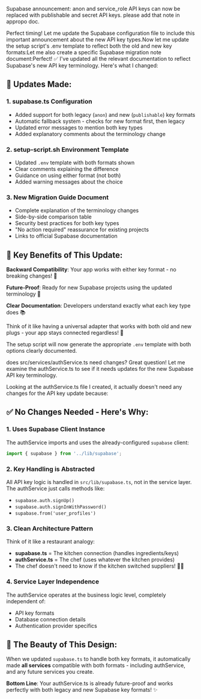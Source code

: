 Supabase announcement: anon and service_role API keys can now be replaced with publishable and secret API keys. please add that note in appropo doc.

Perfect timing! Let me update the Supabase configuration file to include this important announcement about the new API key types.Now let me update the setup script's .env template to reflect both the old and new key formats:Let me also create a specific Supabase migration note document:Perfect! ✅ I've updated all the relevant documentation to reflect Supabase's new API key terminology. Here's what I changed:

## 🔄 Updates Made:

### 1. **supabase.ts Configuration**
- Added support for both legacy (`anon`) and new (`publishable`) key formats
- Automatic fallback system - checks for new format first, then legacy
- Updated error messages to mention both key types
- Added explanatory comments about the terminology change

### 2. **setup-script.sh Environment Template**  
- Updated `.env` template with both formats shown
- Clear comments explaining the difference
- Guidance on using either format (not both)
- Added warning messages about the choice

### 3. **New Migration Guide Document**
- Complete explanation of the terminology changes
- Side-by-side comparison table
- Security best practices for both key types
- "No action required" reassurance for existing projects
- Links to official Supabase documentation

## 🎯 Key Benefits of This Update:

**Backward Compatibility**: Your app works with either key format - no breaking changes! 🔄

**Future-Proof**: Ready for new Supabase projects using the updated terminology 🚀

**Clear Documentation**: Developers understand exactly what each key type does 📚

Think of it like having a universal adapter that works with both old and new plugs - your app stays connected regardless! 🔌

The setup script will now generate the appropriate `.env` template with both options clearly documented. 

does src/services/authService.ts need changes?
Great question! Let me examine the authService.ts to see if it needs updates for the new Supabase API key terminology.

Looking at the authService.ts file I created, it actually doesn't need any changes for the API key update because:

## ✅ No Changes Needed - Here's Why:

### 1. **Uses Supabase Client Instance**
The authService imports and uses the already-configured `supabase` client:
```typescript
import { supabase } from '../lib/supabase';
```

### 2. **Key Handling is Abstracted**
All API key logic is handled in `src/lib/supabase.ts`, not in the service layer. The authService just calls methods like:
- `supabase.auth.signUp()`
- `supabase.auth.signInWithPassword()`
- `supabase.from('user_profiles')`

### 3. **Clean Architecture Pattern**
Think of it like a restaurant analogy:
- **supabase.ts** = The kitchen connection (handles ingredients/keys)
- **authService.ts** = The chef (uses whatever the kitchen provides)
- The chef doesn't need to know if the kitchen switched suppliers! 👨‍🍳

### 4. **Service Layer Independence**
The authService operates at the business logic level, completely independent of:
- API key formats
- Database connection details  
- Authentication provider specifics

## 🎯 The Beauty of This Design:

When we updated `supabase.ts` to handle both key formats, it automatically made **all services** compatible with both formats - including authService, and any future services you create.

**Bottom Line**: Your authService.ts is already future-proof and works perfectly with both legacy and new Supabase key formats! ✨


